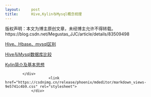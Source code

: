 ```yaml
---
layout:     post
title:      Hive,Kylin与Mysql概念梳理
---
```

<div id="article_content" class="article_content clearfix csdn-tracking-statistics" data-pid="blog" data-mod="popu_307" data-dsm="post">
								<div class="article-copyright">
					版权声明：本文为博主原创文章，未经博主允许不得转载。					https://blog.csdn.net/Megustas_JJC/article/details/83509498				</div>
								            <div id="content_views" class="markdown_views prism-atom-one-dark">
							<!-- flowchart 箭头图标 勿删 -->
							<svg xmlns="http://www.w3.org/2000/svg" style="display: none;"><path stroke-linecap="round" d="M5,0 0,2.5 5,5z" id="raphael-marker-block" style="-webkit-tap-highlight-color: rgba(0, 0, 0, 0);"></path></svg>
							<p><a href="https://blog.csdn.net/vipyeshuai/article/details/50847281" rel="nofollow">Hive、Hbase、mysql区别</a></p>
<p><a href="https://blog.csdn.net/h304812440/article/details/81212928?utm_source=blogxgwz0" rel="nofollow">Hive与Mysql数据库比较</a></p>
<p><a href="https://blog.csdn.net/qq_21383435/article/details/75198823" rel="nofollow">Kylin简介及基本思想</a></p>

            </div>
						<link href="https://csdnimg.cn/release/phoenix/mdeditor/markdown_views-9e5741c4b9.css" rel="stylesheet">
                </div>